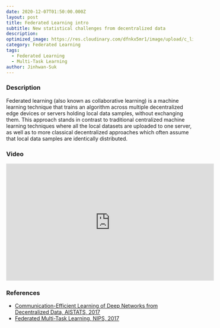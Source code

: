 ```yaml
---
date: 2020-12-07T01:50:00.000Z
layout: post
title: Federated Learning intro
subtitle: New statistical challenges from decentralized data
description: 
optimized_image: https://res.cloudinary.com/dfnkx5mr1/image/upload/c_limit,h_200,w_380/v1609604045/post_img/fed_bwnaqj.jpg
category: Federated Learning
tags:
  - Federated Learning
  - Multi-Task Learning
author: Jinhwan-Suk
---
```


### Description
Federated learning (also known as collaborative learning) is a machine learning technique that trains an algorithm across multiple decentralized edge devices or servers holding local data samples, without exchanging them. This approach stands in contrast to traditional centralized machine learning techniques where all the local datasets are uploaded to one server, as well as to more classical decentralized approaches which often assume that local data samples are identically distributed.

### Video
<iframe width="560" height="315" src="https://www.youtube.com/embed/zdS8PehG3Sk" frameborder="0" allow="accelerometer; autoplay; clipboard-write; encrypted-media; gyroscope; picture-in-picture" allowfullscreen></iframe>

### References
* [Communication-Efficient Learning of Deep Networks from Decentralized Data, AISTATS, 2017](https://arxiv.org/pdf/1602.05629.pdf)
* [Federated Multi-Task Learning, NIPS, 2017](https://papers.nips.cc/paper/2017/file/6211080fa89981f66b1a0c9d55c61d0f-Paper.pdf)
